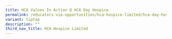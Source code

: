 ```yaml
---
title: HCA Values In Action @ HCA Day Hospice
permalink: /educators-via-opportunities/hca-hospice-limited/hca-day-hospice/
variant: tiptap
description: ""
third_nav_title: HCA Hospice Limited
---
```


